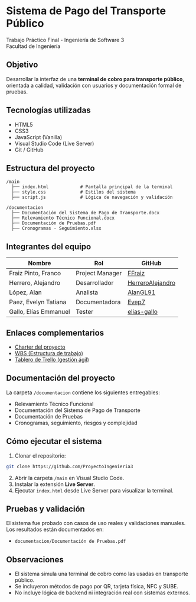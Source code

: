 # Sistema de Pago del Transporte Público

Trabajo Práctico Final - Ingeniería de Software 3  
Facultad de Ingeniería

## Objetivo

Desarrollar la interfaz de una **terminal de cobro para transporte público**, orientada a calidad, validación con usuarios y documentación formal de pruebas.

## Tecnologías utilizadas

- HTML5  
- CSS3  
- JavaScript (Vanilla)  
- Visual Studio Code (Live Server)  
- Git / GitHub  

## Estructura del proyecto

```
/main
  ├── index.html            # Pantalla principal de la terminal
  ├── style.css             # Estilos del sistema
  ├── script.js             # Lógica de navegación y validación

/documentacion
  ├── Documentación del Sistema de Pago de Transporte.docx
  ├── Relevamiento Técnico Funcional.docx
  ├── Documentación de Pruebas.pdf
  ├── Cronogramas - Seguimiento.xlsx
```

## Integrantes del equipo

| Nombre                     | Rol               | GitHub                                 |
|---------------------------|-------------------|----------------------------------------|
| Fraiz Pinto, Franco       | Project Manager    | [FFraiz](https://github.com/FFraiz)    |
| Herrero, Alejandro        | Desarrollador      | [HerreroAlejandro](https://github.com/HerreroAlejandro) |
| López, Alan               | Analista           | [AlanGL91](https://github.com/AlanGL91)|
| Paez, Evelyn Tatiana      | Documentadora      | [Evep7](https://github.com/Evep7)      |
| Gallo, Elías Emmanuel     | Tester             | [elias-gallo](https://github.com/elias-gallo) |

## Enlaces complementarios

- [Charter del proyecto](https://docs.google.com/document/d/18xsYqWKTOB3goMPmUV8r9PHNa04FtWqkaPLgAKxRUzI/edit?tab=t.0)  
- [WBS (Estructura de trabajo)](https://drive.google.com/file/d/1bbp48Ros1RCt0WY4gNzbn88Gl-0Nxu-q/view)  
- [Tablero de Trello (gestión ágil)](https://trello.com/b/kbAsei1i/ingenieria-de-software-3)  

## Documentación del proyecto

La carpeta `/documentacion` contiene los siguientes entregables:

- Relevamiento Técnico Funcional  
- Documentación del Sistema de Pago de Transporte  
- Documentación de Pruebas  
- Cronogramas, seguimiento, riesgos y complejidad 

## Cómo ejecutar el sistema

1. Clonar el repositorio:
```bash
git clone https://github.com/ProyectoIngenieria3
```

2. Abrir la carpeta `/main` en Visual Studio Code.  
3. Instalar la extensión **Live Server**.  
4. Ejecutar `index.html` desde Live Server para visualizar la terminal.

## Pruebas y validación

El sistema fue probado con casos de uso reales y validaciones manuales.  
Los resultados están documentados en:

- `documentacion/Documentación de Pruebas.pdf`

## Observaciones

- El sistema simula una terminal de cobro como las usadas en transporte público.  
- Se incluyeron métodos de pago por QR, tarjeta física, NFC y SUBE.  
- No incluye lógica de backend ni integración real con sistemas externos.
